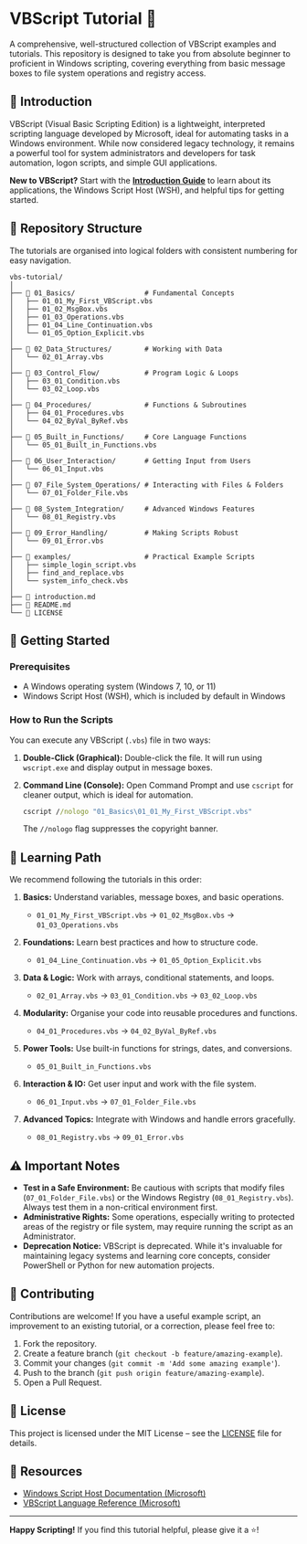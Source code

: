 # VBScript Tutorial 📜

A comprehensive, well-structured collection of VBScript examples and tutorials. This repository is designed to take you from absolute beginner to proficient in Windows scripting, covering everything from basic message boxes to file system operations and registry access.

## 📖 Introduction

VBScript (Visual Basic Scripting Edition) is a lightweight, interpreted scripting language developed by Microsoft, ideal for automating tasks in a Windows environment. While now considered legacy technology, it remains a powerful tool for system administrators and developers for task automation, logon scripts, and simple GUI applications.

**New to VBScript?** Start with the **[Introduction Guide](./introduction.md)** to learn about its applications, the Windows Script Host (WSH), and helpful tips for getting started.

## 📁 Repository Structure

The tutorials are organised into logical folders with consistent numbering for easy navigation.

```text
vbs-tutorial/
│
├── 📂 01_Basics/                 # Fundamental Concepts
│   ├── 01_01_My_First_VBScript.vbs
│   ├── 01_02_MsgBox.vbs
│   ├── 01_03_Operations.vbs
│   ├── 01_04_Line_Continuation.vbs
│   └── 01_05_Option_Explicit.vbs
│
├── 📂 02_Data_Structures/        # Working with Data
│   └── 02_01_Array.vbs
│
├── 📂 03_Control_Flow/           # Program Logic & Loops
│   ├── 03_01_Condition.vbs
│   └── 03_02_Loop.vbs
│
├── 📂 04_Procedures/             # Functions & Subroutines
│   ├── 04_01_Procedures.vbs
│   └── 04_02_ByVal_ByRef.vbs
│
├── 📂 05_Built_in_Functions/     # Core Language Functions
│   └── 05_01_Built_in_Functions.vbs
│
├── 📂 06_User_Interaction/       # Getting Input from Users
│   └── 06_01_Input.vbs
│
├── 📂 07_File_System_Operations/ # Interacting with Files & Folders
│   └── 07_01_Folder_File.vbs
│
├── 📂 08_System_Integration/     # Advanced Windows Features
│   └── 08_01_Registry.vbs
│
├── 📂 09_Error_Handling/         # Making Scripts Robust
│   └── 09_01_Error.vbs
│
├── 📂 examples/                  # Practical Example Scripts
│   ├── simple_login_script.vbs
│   ├── find_and_replace.vbs
│   └── system_info_check.vbs
│
├── 📄 introduction.md
├── 📄 README.md
└── 📄 LICENSE
```

## 🚀 Getting Started

### Prerequisites

* A Windows operating system (Windows 7, 10, or 11)
* Windows Script Host (WSH), which is included by default in Windows

### How to Run the Scripts

You can execute any VBScript (`.vbs`) file in two ways:

1. **Double-Click (Graphical):**
   Double-click the file. It will run using `wscript.exe` and display output in message boxes.

2. **Command Line (Console):**
   Open Command Prompt and use `cscript` for cleaner output, which is ideal for automation.

   ```cmd
   cscript //nologo "01_Basics\01_01_My_First_VBScript.vbs"
   ```

   The `//nologo` flag suppresses the copyright banner.

## 🧭 Learning Path

We recommend following the tutorials in this order:

1. **Basics:** Understand variables, message boxes, and basic operations.

   * `01_01_My_First_VBScript.vbs` → `01_02_MsgBox.vbs` → `01_03_Operations.vbs`

2. **Foundations:** Learn best practices and how to structure code.

   * `01_04_Line_Continuation.vbs` → `01_05_Option_Explicit.vbs`

3. **Data & Logic:** Work with arrays, conditional statements, and loops.

   * `02_01_Array.vbs` → `03_01_Condition.vbs` → `03_02_Loop.vbs`

4. **Modularity:** Organise your code into reusable procedures and functions.

   * `04_01_Procedures.vbs` → `04_02_ByVal_ByRef.vbs`

5. **Power Tools:** Use built-in functions for strings, dates, and conversions.

   * `05_01_Built_in_Functions.vbs`

6. **Interaction & IO:** Get user input and work with the file system.

   * `06_01_Input.vbs` → `07_01_Folder_File.vbs`

7. **Advanced Topics:** Integrate with Windows and handle errors gracefully.

   * `08_01_Registry.vbs` → `09_01_Error.vbs`

## ⚠️ Important Notes

* **Test in a Safe Environment:** Be cautious with scripts that modify files (`07_01_Folder_File.vbs`) or the Windows Registry (`08_01_Registry.vbs`). Always test them in a non-critical environment first.
* **Administrative Rights:** Some operations, especially writing to protected areas of the registry or file system, may require running the script as an Administrator.
* **Deprecation Notice:** VBScript is deprecated. While it's invaluable for maintaining legacy systems and learning core concepts, consider PowerShell or Python for new automation projects.

## 🤝 Contributing

Contributions are welcome! If you have a useful example script, an improvement to an existing tutorial, or a correction, please feel free to:

1. Fork the repository.
2. Create a feature branch (`git checkout -b feature/amazing-example`).
3. Commit your changes (`git commit -m 'Add some amazing example'`).
4. Push to the branch (`git push origin feature/amazing-example`).
5. Open a Pull Request.

## 📜 License

This project is licensed under the MIT License – see the [LICENSE](LICENSE) file for details.

## 🔗 Resources

* [Windows Script Host Documentation (Microsoft)](https://docs.microsoft.com/en-us/previous-versions/windows/internet-explorer/ie-developer/scripting-articles/d1et7k7c%28v=vs.84%29)
* [VBScript Language Reference (Microsoft)](https://docs.microsoft.com/en-us/previous-versions/windows/internet-explorer/ie-developer/scripting-articles/d1wf56tt%28v=vs.84%29)

---

**Happy Scripting!** If you find this tutorial helpful, please give it a ⭐!
